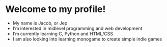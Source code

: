 # Welcome to my profile!
- My name is Jacob, or Jep
- I’m interested in midlevel programming and web development
- I’m currently learning C, Python and HTML/CSS
- I am also looking into learning monogame to create simple indie games


<!---
Jep-1/Jep-1 is a ✨ special ✨ repository because its `README.md` (this file) appears on your GitHub profile.
You can click the Preview link to take a look at your changes.
--->
